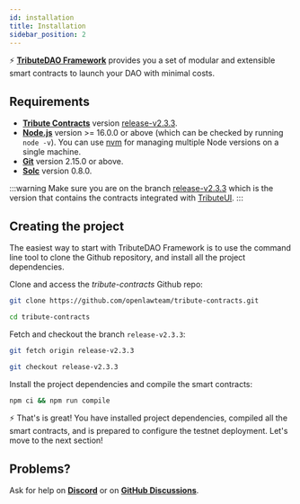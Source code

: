 ```yaml
---
id: installation
title: Installation
sidebar_position: 2
---
```


⚡️ **[TributeDAO Framework](https://github.com/openlawteam/tribute-contracts)** provides you a set of modular and extensible smart contracts to launch your DAO with minimal costs.

## Requirements

- **[Tribute Contracts](https://github.com/openlawteam/tribute-contracts/tree/release-v2.3.3)** version [release-v2.3.3](https://github.com/openlawteam/tribute-contracts/tree/release-v2.3.3).
- **[Node.js](https://nodejs.org/en/download/)** version >= 16.0.0 or above (which can be checked by running `node -v`). You can use [nvm](https://github.com/nvm-sh/nvm) for managing multiple Node versions on a single machine.
- **[Git](https://git-scm.com/downloads)** version 2.15.0 or above.
- **[Solc](https://docs.soliditylang.org/en/develop/installing-solidity.html)** version 0.8.0.

:::warning
Make sure you are on the branch [release-v2.3.3](https://github.com/openlawteam/tribute-contracts/tree/release-v2.3.3) which is the version that contains the contracts integrated with [TributeUI](https://github.com/openlawteam/tribute-ui).
:::

## Creating the project

The easiest way to start with TributeDAO Framework is to use the command line tool to clone the Github repository, and install all the project dependencies.

Clone and access the _tribute-contracts_ Github repo:

```bash
git clone https://github.com/openlawteam/tribute-contracts.git
```

```bash
cd tribute-contracts
```

Fetch and checkout the branch `release-v2.3.3`:

```bash
git fetch origin release-v2.3.3
```

```bash
git checkout release-v2.3.3
```

Install the project dependencies and compile the smart contracts:

```bash
npm ci && npm run compile
```

⚡️ That's is great! You have installed project dependencies, compiled all the smart contracts, and is prepared to configure the testnet deployment. Let's move to the next section!

## Problems?

Ask for help on **[Discord](https://discord.gg/xXMA2DYqNf)** or on **[GitHub Discussions](https://github.com/openlawteam/tribute-contracts/discussions/new)**.
